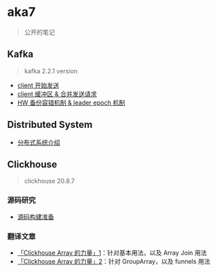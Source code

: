 # aka7

> 公开的笔记

## Kafka

> kafka 2.2.1 version

- [client 开始发送](./kafka/producer-client-send.md)
- [client 缓冲区 & 合并发送请求](./kafka/producer-accumulator.md)
- [HW 备份容错机制 & leader epoch 机制](./kafka/hw-backup.md)

## Distributed System

- [分布式系统介绍](./distributed0system/system01.md)

## Clickhouse

> clickhouse 20.8.7

### 源码研究

- [源码构建准备](./clickhouse/build.md)

### 翻译文章

- [「Clickhouse Array 的力量」1](./clickhouse/clickhouse_array_1.md)：针对基本用法，以及 Array Join 用法
- [「Clickhouse Array 的力量」2](./clickhouse/clickhouse_array_2.md)：针对 GroupArray，以及 funnels 用法
